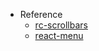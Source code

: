 - Reference
  - [rc-scrollbars](https://github.com/sakhnyuk/rc-scrollbars)
  - [react-menu](https://github.com/szhsin/react-menu)

